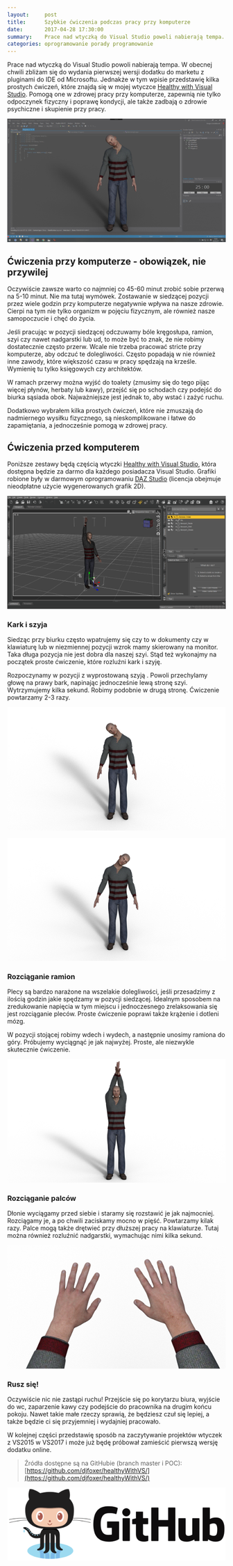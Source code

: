 ```yaml
---
layout:     post
title:      Szybkie ćwiczenia podczas pracy przy komputerze
date:       2017-04-28 17:30:00
summary:    Prace nad wtyczką do Visual Studio powoli nabierają tempa. W obecnej chwili zbliżam się do wydania pierwszej wersji dodatku do marketu z pluginami do IDE od Microsoftu. Jednakże w tym wpisie przedstawię kilka prostych ćwiczeń, które znajdą się w mojej wtyczce Healthy with Visual Studio. Pomogą one w zdrowej pracy przy komputerze, zapewnią nie tylko odpoczynek fizyczny i poprawę kondycji, ale także...
categories: oprogramowanie porady programowanie
---
```




Prace nad wtyczką do Visual Studio powoli nabierają tempa. W obecnej chwili zbliżam się do wydania pierwszej wersji dodatku do marketu z pluginami do IDE od Microsoftu. Jednakże w tym wpisie przedstawię kilka prostych ćwiczeń, które znajdą się w mojej wtyczce [Healthy with Visual Studio](https://www.dobreprogramy.pl/djfoxer/Healthy-with-Visual-Studio-wtyczka-ktora-zadba-o-zdrowie-i-czas-dewelopera,79587.html). Pomogą one w zdrowej pracy przy komputerze, zapewnią nie tylko odpoczynek fizyczny i poprawę kondycji, ale także zadbają o zdrowie psychiczne i skupienie przy pracy.


![desk](https://raw.githubusercontent.com/djfoxer/djfoxer.github.io/master/_img/2017-4-28-_10_/g_-_608x405_-_-_80775x20170428003316_0.png)



## Ćwiczenia przy komputerze - obowiązek, nie przywilej
 
Oczywiście zawsze warto co najmniej co 45-60 minut zrobić sobie przerwą na 5-10 minut. Nie ma tutaj wymówek. Zostawanie w siedzącej pozycji przez wiele godzin przy komputerze negatywnie wpływa na nasze zdrowie. Cierpi na tym nie tylko organizm w pojęciu fizycznym, ale również nasze samopoczucie i chęć do życia.

Jeśli pracując w pozycji siedzącej odczuwamy bóle kręgosłupa, ramion, szyi czy nawet nadgarstki lub ud, to może być to znak, że nie robimy dostatecznie często przerw. Wcale nie trzeba pracować stricte przy komputerze, aby odczuć te dolegliwości. Często popadają w nie również inne zawody, które większość czasu w pracy spędzają na krześle. Wymienię tu tylko księgowych czy architektów.

W ramach przerwy można wyjść do toalety (zmusimy się do tego pijąc więcej płynów, herbaty lub kawy), przejść się po schodach czy podejść do biurka sąsiada obok. Najważniejsze jest jednak to, aby wstać i zażyć ruchu. 

Dodatkowo wybrałem kilka prostych ćwiczeń, które nie zmuszają do nadmiernego wysiłku fizycznego, są nieskomplikowane i łatwe do zapamiętania, a jednocześnie pomogą w zdrowej pracy.



## Ćwiczenia przed komputerem


Poniższe zestawy będą częścią wtyczki [Healthy with Visual Studio](https://www.dobreprogramy.pl/djfoxer/Healthy-with-Visual-Studio-wtyczka-ktora-zadba-o-zdrowie-i-czas-dewelopera,79587.html), która dostępna będzie za darmo dla każdego posiadacza Visual Studio. Grafiki robione były w darmowym oprogramowaniu [DAZ Studio](https://www.daz3d.com/get_studio) (licencja obejmuje nieodpłatne użycie wygenerowanych grafik 2D).


![desk](https://raw.githubusercontent.com/djfoxer/djfoxer.github.io/master/_img/2017-4-28-_10_/g_-_608x405_-_-_80775x20170428173004_0.PNG)



### Kark i szyja

Siedząc przy biurku często wpatrujemy się czy to w dokumenty czy w klawiaturę lub w niezmiennej pozycji wzrok mamy skierowany na monitor. Taka długa pozycja nie jest dobra dla naszej szyi. Stąd też wykonajmy na początek proste ćwiczenie, które rozluźni kark i szyję.

Rozpoczynamy w pozycji z wyprostowaną szyją . Powoli przechylamy głowę na prawy bark, napinając jednocześnie lewą stronę szyi. Wytrzymujemy kilka sekund. Robimy podobnie w drugą stronę. Ćwiczenie powtarzamy 2-3 razy.



![desk](https://raw.githubusercontent.com/djfoxer/djfoxer.github.io/master/_img/2017-4-28-_10_/g_-_608x405_-_-_80775x20170428003339_0.png)


![desk](https://raw.githubusercontent.com/djfoxer/djfoxer.github.io/master/_img/2017-4-28-_10_/g_-_608x405_-_-_80775x20170428003340_0.png)



### Rozciąganie ramion

Plecy są bardzo narażone na wszelakie dolegliwości, jeśli przesadzimy z ilością godzin jakie spędzamy w pozycji siedzącej. Idealnym sposobem na zredukowanie napięcia w tym miejscu i jednoczesnego zrelaksowania się jest rozciąganie pleców. Proste ćwiczenie poprawi także krążenie i dotleni mózg.

W pozycji stojącej robimy wdech i wydech, a następnie unosimy ramiona do góry. Próbujemy wyciągnąć je jak najwyżej. Proste, ale niezwykle skutecznie ćwiczenie.


![desk](https://raw.githubusercontent.com/djfoxer/djfoxer.github.io/master/_img/2017-4-28-_10_/g_-_608x405_-_-_80775x20170428003341_0.png)



### Rozciąganie palców

Dłonie wyciągamy przed siebie i staramy się rozstawić je jak najmocniej. Rozciągamy je, a po chwili zaciskamy mocno w pięść. Powtarzamy kilak razy. Palce mogą także drętwieć przy dłuższej pracy na klawiaturze. Tutaj można również rozluźnić nadgarstki, wymachując nimi kilka sekund. 


![desk](https://raw.githubusercontent.com/djfoxer/djfoxer.github.io/master/_img/2017-4-28-_10_/g_-_608x405_-_-_80775x20170428003342_0.png)



### Rusz się!

Oczywiście nic nie zastąpi ruchu! Przejście się po korytarzu biura, wyjście do wc, zaparzenie kawy czy podejście do pracownika na drugim końcu pokoju. Nawet takie małe rzeczy sprawią, że będziesz czuł się lepiej, a także będzie ci się przyjemniej i wydajniej pracowało.


W kolejnej części przedstawię sposób na zaczytywanie projektów wtyczek z VS2015 w VS2017 i może już będę próbował zamieścić pierwszą wersję dodatku online.


> Źródła dostępne są na GitHubie (branch master i POC):
> [https://github.com/djfoxer/healthyWithVS/](https://github.com/djfoxer/healthyWithVS/)

![desk](https://raw.githubusercontent.com/djfoxer/djfoxer.github.io/master/_img/2017-4-28-_10_/g_-_608x405_-_-_80775x20170428005254_0.png)
